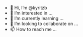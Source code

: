- 👋 Hi, I’m @kyritzb
- 👀 I’m interested in ...
- 🌱 I’m currently learning ...
- 💞️ I’m looking to collaborate on ...
- 📫 How to reach me ...

<!---
kyritzb/kyritzb is a ✨ special ✨ repository because its `README.md` (this file) appears on your GitHub profile.
You can click the Preview link to take a look at your changes.
--->

